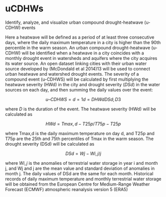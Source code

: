 # uCDHWs
Identify, analyze, and visualize urban compound drought-heatwave (u-CDHW) events

Here a heatwave will be defined as a period of at least three consecutive days, where the daily maximum temperature in a city is higher than the 90th percentile in the warm season. An urban compound drought-heatwave (u-CDHW) will be identified when a heatwave in a city coincides with a monthly drought event in watersheds and aquifers where the city acquires its water source. An open dataset linking cities with their urban water source developed by (McDondald et al 2014)13 will be used to connect urban heatwave and watershed drought events. The severity of a compound event (u-CDHWS) will be calculated by first multiplying the heatwave severity (HWd) in the city and drought severity ($DSd$) in the water sources on each day, and then summing the daily values over the event:

$$
u–CDHWS=d=1d=DHWdDSd; D3
$$

where $D$ is the duration of the event. The heatwave severity (HWd) will be calculated as

$$
HWd=Tmax,d-T25p/T75p-T25p
$$

where Tmax,d is the daily maximum temperature on day d, and T25p and T75p are the 25th and 75th percentiles of Tmax in the warm season. The drought severity (DSd) will be calculated as

$$
DSd=Wj-Wi,j/j
$$

where $Wi,j$ is the anomalies of terrestrial water storage in year i and month j, and Wj and j are the mean value and standard deviation of anomalies in month j. The daily values of DSd are the same for each month. Historical records of daily maximum temperature and monthly terrestrial water storage will be obtained from the European Centre for Medium-Range Weather Forecast (ECMWF) atmospheric reanalysis version 5 (ERA5)
